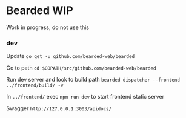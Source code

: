 # Bearded WIP


Work in progress, do not use this


### dev
Update
`go get -u github.com/bearded-web/bearded`

Go to path
`cd $GOPATH/src/github.com/bearded-web/bearded`

Run dev server and look to build path
`bearded dispatcher --frontend ../frontend/build/ -v`

In `../frontend/` exec `npm run dev` to start frontend static server


Swagger `http://127.0.0.1:3003/apidocs/`
